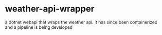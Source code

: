 # weather-api-wrapper
a dotnet webapi that wraps the weather api. It has since been containerized and a pipeline is being developed
